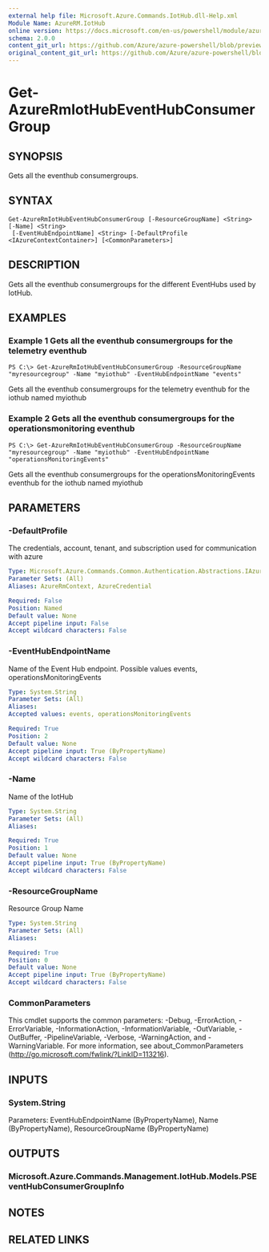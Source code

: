 ```yaml
---
external help file: Microsoft.Azure.Commands.IotHub.dll-Help.xml
Module Name: AzureRM.IotHub
online version: https://docs.microsoft.com/en-us/powershell/module/azurerm.iothub/get-azurermiothubeventhubconsumergroup
schema: 2.0.0
content_git_url: https://github.com/Azure/azure-powershell/blob/preview/src/ResourceManager/IotHub/Commands.IotHub/help/Get-AzureRmIotHubEventHubConsumerGroup.md
original_content_git_url: https://github.com/Azure/azure-powershell/blob/preview/src/ResourceManager/IotHub/Commands.IotHub/help/Get-AzureRmIotHubEventHubConsumerGroup.md
---
```


# Get-AzureRmIotHubEventHubConsumerGroup

## SYNOPSIS
Gets all the eventhub consumergroups.

## SYNTAX

```
Get-AzureRmIotHubEventHubConsumerGroup [-ResourceGroupName] <String> [-Name] <String>
 [-EventHubEndpointName] <String> [-DefaultProfile <IAzureContextContainer>] [<CommonParameters>]
```

## DESCRIPTION
Gets all the eventhub consumergroups for the different EventHubs used by IotHub.

## EXAMPLES

### Example 1 Gets all the eventhub consumergroups for the telemetry eventhub
```
PS C:\> Get-AzureRmIotHubEventHubConsumerGroup -ResourceGroupName "myresourcegroup" -Name "myiothub" -EventHubEndpointName "events"
```

Gets all the eventhub consumergroups for the telemetry eventhub for the iothub named myiothub

### Example 2 Gets all the eventhub consumergroups for the operationsmonitoring eventhub
```
PS C:\> Get-AzureRmIotHubEventHubConsumerGroup -ResourceGroupName "myresourcegroup" -Name "myiothub" -EventHubEndpointName "operationsMonitoringEvents"
```

Gets all the eventhub consumergroups for the operationsMonitoringEvents eventhub for the iothub named myiothub

## PARAMETERS

### -DefaultProfile
The credentials, account, tenant, and subscription used for communication with azure

```yaml
Type: Microsoft.Azure.Commands.Common.Authentication.Abstractions.IAzureContextContainer
Parameter Sets: (All)
Aliases: AzureRmContext, AzureCredential

Required: False
Position: Named
Default value: None
Accept pipeline input: False
Accept wildcard characters: False
```

### -EventHubEndpointName
Name of the Event Hub endpoint.
Possible values events, operationsMonitoringEvents

```yaml
Type: System.String
Parameter Sets: (All)
Aliases:
Accepted values: events, operationsMonitoringEvents

Required: True
Position: 2
Default value: None
Accept pipeline input: True (ByPropertyName)
Accept wildcard characters: False
```

### -Name
Name of the IotHub

```yaml
Type: System.String
Parameter Sets: (All)
Aliases:

Required: True
Position: 1
Default value: None
Accept pipeline input: True (ByPropertyName)
Accept wildcard characters: False
```

### -ResourceGroupName
Resource Group Name

```yaml
Type: System.String
Parameter Sets: (All)
Aliases:

Required: True
Position: 0
Default value: None
Accept pipeline input: True (ByPropertyName)
Accept wildcard characters: False
```

### CommonParameters
This cmdlet supports the common parameters: -Debug, -ErrorAction, -ErrorVariable, -InformationAction, -InformationVariable, -OutVariable, -OutBuffer, -PipelineVariable, -Verbose, -WarningAction, and -WarningVariable. For more information, see about_CommonParameters (http://go.microsoft.com/fwlink/?LinkID=113216).

## INPUTS

### System.String
Parameters: EventHubEndpointName (ByPropertyName), Name (ByPropertyName), ResourceGroupName (ByPropertyName)

## OUTPUTS

### Microsoft.Azure.Commands.Management.IotHub.Models.PSEventHubConsumerGroupInfo

## NOTES

## RELATED LINKS
